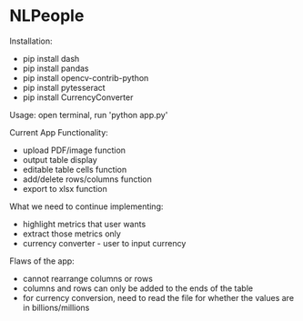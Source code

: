 # NLPeople

Installation:
- pip install dash
- pip install pandas
- pip install opencv-contrib-python
- pip install pytesseract
- pip install CurrencyConverter

Usage:
open terminal, run 'python app.py'

Current App Functionality:
- upload PDF/image function
- output table display
- editable table cells function
- add/delete rows/columns function
- export to xlsx function

What we need to continue implementing:
- highlight metrics that user wants
- extract those metrics only
- currency converter - user to input currency

Flaws of the app:
- cannot rearrange columns or rows
- columns and rows can only be added to the ends of the table
- for currency conversion, need to read the file for whether the values are in billions/millions